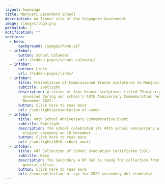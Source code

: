 ```yaml
---
layout: homepage
title: Manjusri Secondary School
description: An Isomer site of the Singapore Government
image: /images/logo.png
permalink: /
notification: ""
sections:
  - hero:
      background: /images/home.gif
  - infobar:
      button: School Calendar
      url: /hidden-pages/school-calendar/
  - infobar:
      button: Links
      url: /hidden-pages/links/
  - infobar:
      title: Presentation of Commissioned Bronze Sculptures to Manjusri
      subtitle: spotlight
      description: A series of four bronze sculptures titled “Manjusrian Virtues” was
        unveiled during our school’s 40th Anniversary Commemoration held on 18
        November 2022...
      button: Click here to read more
      url: /spotlight/presentation-of-comm/
  - infobar:
      title: 40th School Anniversary Commemorative Event
      subtitle: Spotlight
      description: The school celebrated its 40th school anniversary with a simple and
        elegant ceremony on 18 November...
      button: Click here to read more
      url: /spotlight/40th-school-anni/
  - infobar:
      title: 4NT Collection of School Graduation Certificate (SGC)
      subtitle: News
      description: The Secondary 4 NT SGC is ready for collection from the school
        general office.
      button: Click here to read more
      url: /news/collection-of-sgc-for-2022-secondary-4nt-students/
---
```

